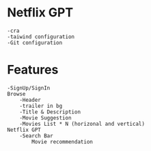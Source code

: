 # Netflix GPT

    -cra
    -taiwind configuration
    -Git configuration

# Features

    -SignUp/SignIn
    Browse
        -Header
        -trailer in bg
        -Title & Description
        -Movie Suggestion
        -Movies List * N (horizonal and vertical)
    Netflix GPT
        -Search Bar
            Movie recommendation
